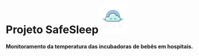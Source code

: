 <h1>Projeto SafeSleep<img src="https://github.com/Ivanrangelpm/SafeSleep/blob/main/dinamizacao/siteInstitucional/imagens/logo.png" alt="Logo da empresa" style="width:75px"></h1>
<span style="font-weight: bold;">
Monitoramento da temperatura das incubadoras de bebês em hospitais.
</span>


